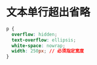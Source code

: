 # 文本单行超出省略

```css
p {
  overflow: hidden;
  text-overflow: ellipsis;
  white-space: nowrap;
  width: 250px; // 必须指定宽度
}
```